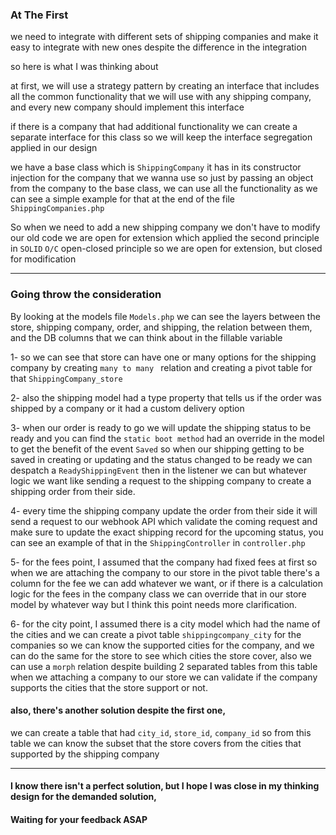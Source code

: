 
### At The First
we need to integrate with different sets of shipping companies and make it easy to integrate with new ones despite the difference in the integration 

so here is what I was thinking about 

at first, we will use a strategy pattern by creating an interface that includes all the common functionality that we will use with any shipping company, and every new company should implement this interface 

if there is a company that had additional functionality we can create a separate interface for this class so we will keep the interface segregation applied in our design 

we have a base class which is `ShippingCompany` it has in its constructor injection for the company that we wanna use so just by passing an object from the company 
to the base class, we can use all the functionality as we can see a simple example for that at the end of the file `ShippingCompanies.php` 
 
So when we need to add a new shipping company we don't have to modify our old code we are open for extension which applied the second principle in `SOLID` `O/C` open-closed principle so we are open for extension, but closed for modification

<hr>

### Going throw the consideration 

By looking at the models file `Models.php` we can see the layers between the store, shipping company, order, and shipping, the relation between them, and the DB columns that we can think about in the fillable variable 

1- so we can see that store can have one or many options for the shipping company by creating `many to many ` relation and creating a pivot table for that `ShippingCompany_store`

2- also the shipping model had a type property that tells us if the order was shipped by a company or it had a custom delivery option 

3- when our order is ready to go we will update the shipping status to be ready and you can find the `static boot method` had an override in the model to get the benefit of the event `Saved` so when our shipping getting to be saved in creating or updating and the status changed to be ready we can despatch a `ReadyShippingEvent` then in the listener we can but whatever logic we want like sending a request to the shipping company to create a shipping order from their side.


4- every time the shipping company update the order from their side it will send a request to our webhook API which validate the coming request and make sure to update the exact shipping record for the upcoming status, you can see an example of that in the `ShippingController` in `controller.php`

5- for the fees point, I assumed that the company had fixed fees at first so when we are attaching the company to our store in the pivot table there's a column for the fee we can add whatever we want, or if there is  a calculation logic for the fees in the company class we can override that in our store model by whatever way but I think this point needs more clarification.

6- for the city point, I assumed there is a city model which had the name of the cities and we can create a pivot table `shippingcompany_city` for the companies so we can know the supported cities for the company, and we can do the same for the store to see which cities the store cover, also we can use a `morph` relation despite building 2 separated tables from this table when we attaching a company to our store we can validate if the company supports the cities that the store support or not.

#### also, there's another solution despite the first one,

we can create  a table that had `city_id`, `store_id`, `company_id` so from this table we can know the subset that the store covers from the cities that supported by the shipping company 

<hr>

#### I know there isn't a perfect solution, but I hope I was close in my thinking design for the demanded solution, 

#### Waiting for your feedback ASAP
